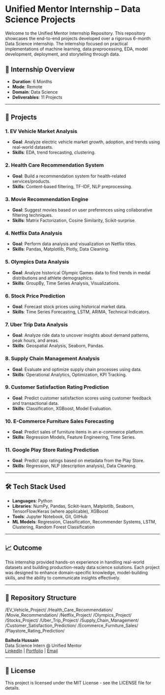 # Unified Mentor Internship – Data Science Projects

Welcome to the Unified Mentor Internship Repository. This repository showcases the end-to-end projects developed over a rigorous 6-month Data Science internship. The internship focused on practical implementations of machine learning, data preprocessing, EDA, model development, deployment, and storytelling through data.

## 📌 Internship Overview
- **Duration**: 6 Months
- **Mode**: Remote
- **Domain**: Data Science
- **Deliverables**: 11 Projects

---

## 🧠 Projects

### 1. **EV Vehicle Market Analysis**
- **Goal**: Analyze electric vehicle market growth, adoption, and trends using real-world datasets.
- **Skills**: EDA, trend forecasting, clustering.

### 2. **Health Care Recommendation System**
- **Goal**: Build a recommendation system for health-related services/products.
- **Skills**: Content-based filtering, TF-IDF, NLP preprocessing.

### 3. **Movie Recommendation Engine**
- **Goal**: Suggest movies based on user preferences using collaborative filtering techniques.
- **Skills**: Matrix Factorization, Cosine Similarity, Scikit-surprise.

### 4. **Netflix Data Analysis**
- **Goal**: Perform data analysis and visualization on Netflix titles.
- **Skills**: Pandas, Matplotlib, Plotly, Data Cleaning.

### 5. **Olympics Data Analysis**
- **Goal**: Analyze historical Olympic Games data to find trends in medal distributions and athlete demographics.
- **Skills**: GroupBy, Time Series Analysis, Visualizations.

### 6. **Stock Price Prediction**
- **Goal**: Forecast stock prices using historical market data.
- **Skills**: Time Series Forecasting, LSTM, ARIMA, Technical Indicators.

### 7. **Uber Trip Data Analysis**
- **Goal**: Analyze ride data to uncover insights about demand patterns, peak hours, and areas.
- **Skills**: Geospatial Analysis, Seaborn, Pandas.

### 8. **Supply Chain Management Analysis**
- **Goal**: Evaluate and optimize supply chain processes using data.
- **Skills**: Operational Analytics, Optimization, KPI Tracking.

### 9. **Customer Satisfaction Rating Prediction**
- **Goal**: Predict customer satisfaction scores using customer feedback and transactional data.
- **Skills**: Classification, XGBoost, Model Evaluation.

### 10. **E-Commerce Furniture Sales Forecasting**
- **Goal**: Predict sales of furniture items in an e-commerce platform.
- **Skills**: Regression Models, Feature Engineering, Time Series.

### 11. **Google Play Store Rating Prediction**
- **Goal**: Predict app ratings based on metadata from the Play Store.
- **Skills**: Regression, NLP (description analysis), Data Cleaning.

---

## 🛠 Tech Stack Used
- **Languages**: Python
- **Libraries**: NumPy, Pandas, Scikit-learn, Matplotlib, Seaborn, TensorFlow/Keras (where applicable), XGBoost
- **Tools**: Jupyter Notebook, Git, GitHub
- **ML Models**: Regression, Classification, Recommender Systems, LSTM, Clustering, Random Forest Classification

---

## 📈 Outcome
This internship provided hands-on experience in handling real-world datasets and building production-ready data science solutions. Each project was designed to enhance domain-specific knowledge, model-building skills, and the ability to communicate insights effectively.

---

## 📂 Repository Structure
/EV_Vehicle_Project/
/Health_Care_Recommendation/
/Movie_Recommendation/
/Netflix_Project/
/Olympics_Project/
/Stocks_Project/
/Uber_Trip_Project/
/Supply_Chain_Management/
/Customer_Satisfaction_Prediction/
/Ecommerce_Furniture_Sales/
/Playstore_Rating_Prediction/

**Baihela Hussain**  
Data Science Intern @ Unified Mentor  
[LinkedIn](https://www.linkedin.com/in/baihela-hussain/) | [Portfolio](https://baihelahusain-app.vercel.app/) | [Email](mailto:baihelahusain@gmail.com)

---

## 📜 License
This project is licensed under the MIT License - see the LICENSE file for details.
